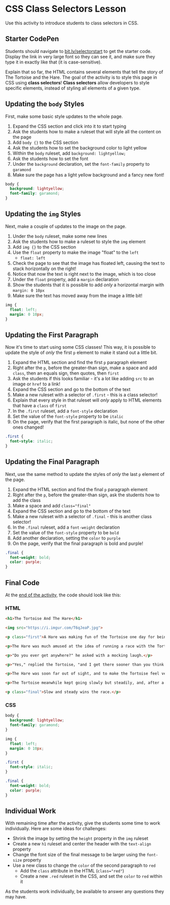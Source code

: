 # CSS Class Selectors Lesson
Use this activity to introduce students to class selectors in CSS.

## Starter CodePen
Students should navigate to [bit.ly/selectorstart](https://codepen.io/jmaxwell/pen/mdVwzWP?editors=1100) to get the starter code. Display the link in very large font so they can see it, and make sure they type it in exactly like that (it is case-sensitive).

Explain that so far, the HTML contains several elements that tell the story of The Tortoise and the Hare. The goal of the activity is to style this page in CSS using **class selectors**! **Class selectors** allow developers to style specific elements, instead of styling all elements of a given type.

## Updating the `body` Styles
First, make some basic style updates to the whole page.

1. Expand the CSS section and click into it to start typing
1. Ask the students how to make a ruleset that will style all the content on the page
1. Add `body {}` to the CSS section
1. Ask the students how to set the background color to light yellow
1. Within the `body` ruleset, add `background: lightyellow;`
1. Ask the students how to set the font
1. Under the `background` declaration, set the `font-family` property to `garamond`
1. Make sure the page has a light yellow background and a fancy new font!

```css
body {
  background: lightyellow;
  font-family: garamond;
}
```

## Updating the `img` Styles
Next, make a couple of updates to the image on the page.

1. Under the `body` ruleset, make some new lines
1. Ask the students how to make a ruleset to style the `img` element
1. Add `img {}` to the CSS section
1. Use the `float` property to make the image "float" to the `left`
    - `float: left`
1. Check the page to see that the image has floated left, causing the text to stack horizontally on the right!
1. Notice that now the text is right next to the image, which is too close
1. Under the `float` property, add a `margin` declaration
1. Show the students that it is possible to add _only_ a horizontal margin with `margin: 0 10px`
1. Make sure the text has moved away from the image a little bit!

```css
img {
  float: left;
  margin: 0 10px;
}
```

## Updating the First Paragraph
Now it's time to start using some CSS classes! This way, it is possible to update the style of _only_ the first `p` element to make it stand out a little bit.

1. Expand the HTML section and find the first `p` paragraph element
1. Right after the `p`, before the greater-than sign, make a space and add `class`, then an equals sign, then quotes, then `first`
1. Ask the students if this looks familiar - it's a lot like adding `src` to an image or `href` to a link!
1. Expand the CSS section and go to the bottom of the text
1. Make a new ruleset with a selector of `.first` - this is a class selector!
1. Explain that every style in that ruleset will _only_ apply to HTML elements that have a `class` of `first`
1. In the `.first` ruleset, add a `font-style` declaration
1. Set the value of the `font-style` property to be `italic`
1. On the page, verify that the first paragraph is italic, but none of the other ones changed!

```css
.first {
  font-style: italic;
}
```

## Updating the Final Paragraph
Next, use the same method to update the styles of _only_ the last `p` element of the page.

1. Expand the HTML section and find the final `p` paragraph element
1. Right after the `p`, before the greater-than sign, ask the students how to add the class
1. Make a space and add `class="final"`
1. Expand the CSS section and go to the bottom of the text
1. Make a new ruleset with a selector of `.final` - this is another class selector!
1. In the `.final` ruleset, add a `font-weight` declaration
1. Set the value of the `font-style` property to be `bold`
1. Add another declaration, setting the `color` to `purple`
1. On the page, verify that the final paragraph is bold and purple!

```css
.final {
  font-weight: bold;
  color: purple;
}
```

## Final Code
At the [end of the activity](https://codepen.io/jmaxwell/pen/mdVwGNy), the code should look like this:

### HTML
```html
<h1>The Tortoise And The Hare</h1>

<img src="https://i.imgur.com/T6qJeaP.jpg">

<p class="first">A Hare was making fun of the Tortoise one day for being so slow.</p>

<p>The Hare was much amused at the idea of running a race with the Tortoise, but for the fun of the thing he agreed. So the Fox, who had consented to act as judge, marked the distance and started the runners off.</p>

<p>"Do you ever get anywhere?" he asked with a mocking laugh.</p>

<p>"Yes," replied the Tortoise, "and I get there sooner than you think. I'll run you a race and prove it."</p>

<p>The Hare was soon far out of sight, and to make the Tortoise feel very deeply how ridiculous it was for him to try a race with a Hare, he lay down beside the course to take a nap until the Tortoise should catch up.</p>

<p>The Tortoise meanwhile kept going slowly but steadily, and, after a time, passed the place where the Hare was sleeping. But the Hare slept on very peacefully; and when at last he did wake up, the Tortoise was near the goal. The Hare now ran his swiftest, but he could not overtake the Tortoise in time.</p>

<p class="final">Slow and steady wins the race.</p>
```

### CSS
```css
body {
  background: lightyellow;
  font-family: garamond;
}

img {
  float: left;
  margin: 0 10px;
}

.first {
  font-style: italic;
}

.final {
  font-weight: bold;
  color: purple;
}
```

## Individual Work
With remaining time after the activity, give the students some time to work individually. Here are some ideas for challenges:

- Shrink the image by setting the `height` property in the `img` ruleset
- Create a new `h1` ruleset and center the header with the `text-align` property
- Change the font size of the final message to be larger using the `font-size` property
- Use a new class to change the `color` of the second paragraph to `red`
    - Add the `class` attribute in the HTML (`class="red"`)
    - Create a new `.red` ruleset in the CSS, and set the `color` to `red` within it

As the students work individually, be available to answer any questions they may have.

